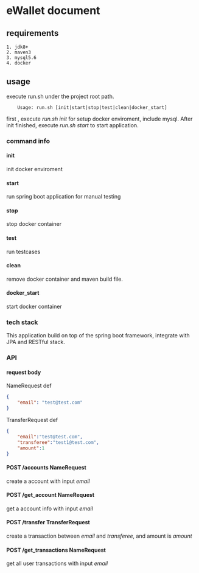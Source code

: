 # eWallet document

## requirements
	
	1. jdk8+
	2. maven3
	3. mysql5.6
	4. docker
	
## usage

execute run.sh under the project root path.

```
	Usage: run.sh [init|start|stop|test|clean|docker_start] 
```
first , execute *run.sh init* for setup docker enviroment, include mysql. After init finished, execute *run.sh start* to start application.

### command info

#### init 
init docker enviroment

#### start
run spring boot application for manual testing

#### stop
stop docker container

#### test
run testcases

#### clean
remove docker container and maven build file.

#### docker_start
start docker container

### tech stack
This application build on top of the spring boot framework, integrate with JPA and RESTful stack.

### API 

#### request body

NameRequest def

```json
{
	"email": "test@test.com"
}
```
TransferRequest def
```json
{
	"email":"test@test.com",
	"transferee":"test1@test.com",
	"amount":1
}
```

#### POST /accounts NameRequest

create a account with input *email*

#### POST /get_account NameRequest

get a account info with input *email*

#### POST /transfer TransferRequest

create a transaction between *email* and *transferee*, and amount is *amount*

#### POST /get_transactions NameRequest

get all user transactions with input *email*

